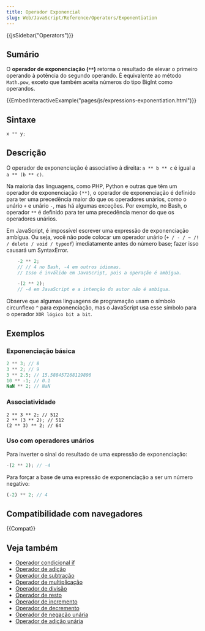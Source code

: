 ```yaml
---
title: Operador Exponencial
slug: Web/JavaScript/Reference/Operators/Exponentiation
---
```


{{jsSidebar("Operators")}}

## Sumário

O **operador de exponenciação (`**`)** retorna o resultado de elevar o primeiro operando à potência do
segundo operando. É equivalente ao método `Math.pow`, exceto que também aceita números do tipo BigInt
como operandos.

{{EmbedInteractiveExample("pages/js/expressions-exponentiation.html")}}

## Sintaxe

```js
x ** y;
```

## Descrição

O operador de exponenciação é associativo à direita: `a ** b ** c` é igual a `a ** (b ** c)`.

Na maioria das linguagens, como PHP, Python e outras que têm um operador de exponenciação `(**)`,
o operador de exponenciação é definido para ter uma precedência maior do que os operadores unários,
como o unário `+` e unário `-`, mas há algumas exceções.
Por exemplo, no Bash, o operador `**` é definido para ter uma precedência menor do que os operadores unários.

Em JavaScript, é impossível escrever uma expressão de exponenciação ambígua.
Ou seja, você não pode colocar um operador unário (`+ / - / ~ /! / delete / void / typeof`)
imediatamente antes do número base; fazer isso causará um SyntaxError.

```js
    -2 ** 2;
    // // 4 no Bash, -4 em outros idiomas.
    // Isso é inválido em JavaScript, pois a operação é ambígua.

    -(2 ** 2);
    // -4 em JavaScript e a intenção do autor não é ambígua.
```

Observe que algumas linguagens de programação usam o símbolo circunflexo `^` para exponenciação,
mas o JavaScript usa esse símbolo para o operador `XOR lógico bit a bit`.

## Exemplos

### Exponenciação básica

```js
2 ** 3; // 8
3 ** 2; // 9
3 ** 2.5; // 15.588457268119896
10 ** -1; // 0.1
NaN ** 2; // NaN
```

### Associatividade

```js-nolint
2 ** 3 ** 2; // 512
2 ** (3 ** 2); // 512
(2 ** 3) ** 2; // 64
```

### Uso com operadores unários

Para inverter o sinal do resultado de uma expressão de exponenciação:

```js
-(2 ** 2); // -4
```

Para forçar a base de uma expressão de exponenciação a ser um número negativo:

```js
(-2) ** 2; // 4
```

## Compatibilidade com navegadores

{{Compat}}

## Veja também

- [Operador condicional if](/pt-BR/docs/Web/JavaScript/Reference/Statements/if...else)
- [Operador de adição](/pt-BR/docs/Web/JavaScript/Reference/Operators/Addition)
- [Operador de subtração](/pt-BR/docs/Web/JavaScript/Reference/Operators/Subtraction)
- [Operador de multiplicação](/pt-BR/docs/Web/JavaScript/Reference/Operators/Multiplication)
- [Operador de divisão](/pt-BR/docs/Web/JavaScript/Reference/Operators/Division)
- [Operador de resto](/pt-BR/docs/Web/JavaScript/Reference/Operators/Remainder)
- [Operador de incremento](/pt-BR/docs/Web/JavaScript/Reference/Operators/Increment)
- [Operador de decremento](/pt-BR/docs/Web/JavaScript/Reference/Operators/Decrement)
- [Operador de negação unária](/pt-BR/docs/Web/JavaScript/Reference/Operators/Unary_negation)
- [Operador de adição unária](/pt-BR/docs/Web/JavaScript/Reference/Operators/Unary_plus)
